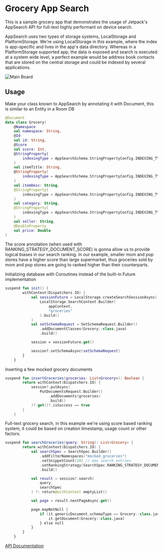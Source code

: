 # Grocery App Search

This is a sample grocery app that demonstrates the usage of Jetpack's AppSearch API for full-text highly performant on device search.

AppSearch uses two types of storage systems, LocalStorage and PlatformStorage. We're using LocalStorage in this example, where the index is app-specific and lives in the app's data directory. Whereas in a PlatformStorage supported app, the data is exposed and search is executed at a system wide level, a perfect example would be address book contacts that are stored on the central storage and could be indexed by several applications.

![Main Board](https://github.com/sateeshjhambani/GroceryAppSearch/assets/60574717/5492fc89-7491-423d-b506-345e4f88db53)

## Usage

Make your class known to AppSearch by annotating it with Document, this is similar to an Entity in a Room DB

```kotlin
@Document
data class Grocery(
    @Namespace
    val namespace: String,
    @Id
    val id: String,
    @Score
    val score: Int,
    @StringProperty(
        indexingType = AppSearchSchema.StringPropertyConfig.INDEXING_TYPE_PREFIXES
    )
    val itemTitle: String,
    @StringProperty(
        indexingType = AppSearchSchema.StringPropertyConfig.INDEXING_TYPE_PREFIXES
    )
    val itemDesc: String,
    @StringProperty(
        indexingType = AppSearchSchema.StringPropertyConfig.INDEXING_TYPE_PREFIXES
    )
    val category: String,
    @StringProperty(
        indexingType = AppSearchSchema.StringPropertyConfig.INDEXING_TYPE_PREFIXES
    )
    val seller: String,
    @DoubleProperty
    val price: Double
)
```
The score annotation (when used with RANKING_STRATEGY_DOCUMENT_SCORE) is gonna allow us to provide logical biases in our search ranking. In our example, smaller mom and pop stores have a higher score than large supermarket, thus groceries sold by mom and pop stores are going to ranked higher than their counterparts.

Initializing database with Coroutines instead of the built-in Future implementation
```kotlin
suspend fun init() {
        withContext(Dispatchers.IO) {
            val sessionFuture = LocalStorage.createSearchSessionAsync(
                LocalStorage.SearchContext.Builder(
                    appContext,
                    "groceries"
                ).build()
            )
            val setSchemaRequest = SetSchemaRequest.Builder()
                .addDocumentClasses(Grocery::class.java)
                .build()

            session = sessionFuture.get()

            session?.setSchemaAsync(setSchemaRequest)
        }
    }
```

Inserting a few mocked grocery documents
```kotlin
suspend fun insertGroceries(groceries: List<Grocery>): Boolean {
        return withContext(Dispatchers.IO) {
            session?.putAsync(
                PutDocumentsRequest.Builder()
                    .addDocuments(groceries)
                    .build()
            )?.get()?.isSuccess == true
        }
    }
```

Full-text grocery search, in this example we're using score based ranking system, it could be based on creation timestamp, usage count or other factors.
```kotlin
suspend fun searchGroceries(query: String): List<Grocery> {
        return withContext(Dispatchers.IO) {
            val searchSpec = SearchSpec.Builder()
                .addFilterNamespaces("mocked_groceries")
                .setSnippetCount(10) // max search entries
                .setRankingStrategy(SearchSpec.RANKING_STRATEGY_DOCUMENT_SCORE)
                .build()

            val result = session?.search(
                query,
                searchSpec
            ) ?: return@withContext emptyList()

            val page = result.nextPageAsync.get()

            page.mapNotNull {
                if (it.genericDocument.schemaType == Grocery::class.java.simpleName) {
                    it.getDocument(Grocery::class.java)
                } else null
            }
        }
    }
```

[API Documentation](https://developer.android.com/develop/ui/views/search/appsearch)
